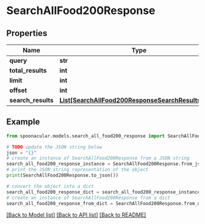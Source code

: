 # SearchAllFood200Response



## Properties

Name | Type | Description | Notes
------------ | ------------- | ------------- | -------------
**query** | **str** |  | 
**total_results** | **int** |  | 
**limit** | **int** |  | 
**offset** | **int** |  | 
**search_results** | [**List[SearchAllFood200ResponseSearchResultsInner]**](SearchAllFood200ResponseSearchResultsInner.md) |  | 

## Example

```python
from spoonacular.models.search_all_food200_response import SearchAllFood200Response

# TODO update the JSON string below
json = "{}"
# create an instance of SearchAllFood200Response from a JSON string
search_all_food200_response_instance = SearchAllFood200Response.from_json(json)
# print the JSON string representation of the object
print(SearchAllFood200Response.to_json())

# convert the object into a dict
search_all_food200_response_dict = search_all_food200_response_instance.to_dict()
# create an instance of SearchAllFood200Response from a dict
search_all_food200_response_from_dict = SearchAllFood200Response.from_dict(search_all_food200_response_dict)
```
[[Back to Model list]](../README.md#documentation-for-models) [[Back to API list]](../README.md#documentation-for-api-endpoints) [[Back to README]](../README.md)


